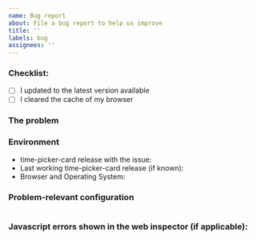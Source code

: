 ```yaml
---
name: Bug report
about: File a bug report to help us improve
title: ''
labels: bug
assignees: ''
---
```


### Checklist:

- [ ] I updated to the latest version available
- [ ] I cleared the cache of my browser

### The problem

<!--
  Describe the issue you are experiencing
-->

### Environment

<!--
  Provide details about the versions you are using, which helps us to reproduce
  and find the issue quicker. Version information is found in the
  Home Assistant frontend: Developer tools -> Info.
-->

- time-picker-card release with the issue:
- Last working time-picker-card release (if known):
- Browser and Operating System:

### Problem-relevant configuration

```yaml

```

### Javascript errors shown in the web inspector (if applicable):

```

```
